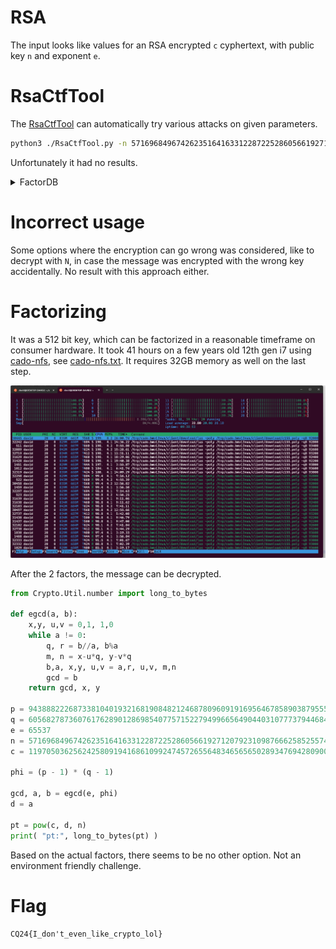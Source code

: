 # RSA

The input looks like values for an RSA encrypted `c` cyphertext, with public key `n` and exponent `e`.

# RsaCtfTool

The [RsaCtfTool](https://github.com/RsaCtfTool/RsaCtfTool) can automatically try various attacks on given parameters.


```bash
python3 ./RsaCtfTool.py -n 5716968496742623516416331228722528605661927120792310987666258525574498830284283198836430550352603645400219292989985250503580573632834390794855851339251171 -e 65537 --decrypt 1197050362562425809194168610992474572655648346565650289347694280900334333591569620938463679357389188065755581341607617632838824749892067214155896127335676
```

Unfortunately it had no results.

<details>
  <summary>FactorDB</summary>
  
The [FactorDB]() had no results during the competition, I added the factors afterwards.
  
</details>

# Incorrect usage

Some options where the encryption can go wrong was considered, like to decrypt with `N`, in case the message was encrypted with the wrong key accidentally. No result with this approach either.

# Factorizing

It was a 512 bit key, which can be factorized in a reasonable timeframe on consumer hardware. It took 41 hours on a few years old 12th gen i7 using [cado-nfs](https://cado-nfs.gitlabpages.inria.fr/), see [cado-nfs.txt](workdir/cado-nfs.txt). It requires 32GB memory as well on the last step.


![](screenshots/1.png)

After the 2 factors, the message can be decrypted.

```python
from Crypto.Util.number import long_to_bytes

def egcd(a, b):
    x,y, u,v = 0,1, 1,0
    while a != 0:
        q, r = b//a, b%a
        m, n = x-u*q, y-v*q
        b,a, x,y, u,v = a,r, u,v, m,n
        gcd = b
    return gcd, x, y

p = 94388822268733810401932168190848212468780960919169564678589038795551536041749
q = 60568278736076176289012869854077571522794996656490440310777379446843782797079
e = 65537
n = 5716968496742623516416331228722528605661927120792310987666258525574498830284283198836430550352603645400219292989985250503580573632834390794855851339251171
c = 1197050362562425809194168610992474572655648346565650289347694280900334333591569620938463679357389188065755581341607617632838824749892067214155896127335676

phi = (p - 1) * (q - 1)

gcd, a, b = egcd(e, phi)
d = a

pt = pow(c, d, n)
print( "pt:", long_to_bytes(pt) )
```

Based on the actual factors, there seems to be no other option. Not an environment friendly challenge.

# Flag

`CQ24{I_don't_even_like_crypto_lol}`
